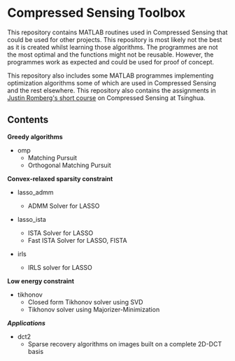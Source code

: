# Compressed Sensing Toolbox
This repository contains MATLAB routines used in Compressed Sensing that could be used for other projects. This repository is most likely not the best as it is created whilst learning those algorithms. The programmes are not the most optimal and the functions might not be reusable. However, the programmes work as expected and could be used for proof of concept.

This repository also includes some MATLAB programmes implementing optimization algorithms some of which are used in Compressed Sensing and the rest elsewhere. This repository also contains the assignments in [Justin Romberg's short course](http://jrom.ece.gatech.edu/tsinghua-oct13/) on Compressed Sensing at Tsinghua.


## Contents
**Greedy algorithms**
- omp
	- Matching Pursuit
	- Orthogonal Matching Pursuit

**Convex-relaxed sparsity constraint**
- lasso_admm
	- ADMM Solver for LASSO

- lasso_ista
	- ISTA Solver for LASSO
	- Fast ISTA Solver for LASSO, FISTA

- irls
	- IRLS solver for LASSO

**Low energy constraint**
- tikhonov
	- Closed form Tikhonov solver using SVD
	- Tikhonov solver using Majorizer-Minimization

_**Applications**_
- dct2
	- Sparse recovery algorithms on images built on a complete 2D-DCT basis
